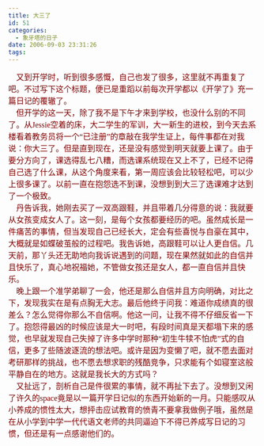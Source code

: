 ```yaml
---
title: 大三了
id: 51
categories:
  - 象牙塔的日子
date: 2006-09-03 23:31:26
tags:
---
```


<div id="msgcns!DA984E57EDE76A7C!710" class="bvMsg"><div><font size="2"><font color="#800000"><span style="font-size:12pt;font-family:宋体;">    又到开学时，听到很多感慨，自己也发了很多，这里就不再重复了吧。不过写下这个标题，便已是重蹈以前每次开学都以《开学了》充一篇日记的覆辙了。</span><span lang="EN-US" style="font-size:12pt;"/></font></font></div>
<div><font size="2"><font color="#800000"><span style="font-size:12pt;font-family:宋体;">    但开学的这一天，除了我不是下午才来到学校，也没什么别的不同了。从</span><span lang="EN-US" style="font-size:12pt;"><font face="Times New Roman">Jessie</font></span><span style="font-size:12pt;font-family:宋体;">空着的床，大二学生的军训，大一新生的进校，到今天去系楼看着教务员将一个“已注册”的章敲在我学生证上，每件事都在对我说：你大三了。但是直到现在，还是没有感觉到明天就要上课了。由于要分方向了，课选得乱七八糟，而选课系统现在又上不了，已经不记得自己选了什么课，从这个角度来看，第一周应该会比较轻松吧，可以少上很多课了。以前一直在抱怨选不到课，没想到到大三了选课难才达到了一个极致。</span><span lang="EN-US" style="font-size:12pt;"/></font></font></div>
<div><font size="2"><font color="#800000"><span style="font-size:12pt;font-family:宋体;">    丹告诉我，她刚去买了一双高跟鞋，并且带着几分得意的说：我就要从女孩变成女人了。这一刻，是每个女孩都要经历的吧。虽然成长是一件痛苦的事情，但当发现自己已经长大，定会有些喜悦与自豪在其中，大概就是如蝶破茧般的过程吧。我告诉她，高跟鞋可以让人更自信。几天前，那丫头还无助地向我诉说遇到的问题，现在果然就如此的自信并且快乐了，真心地祝福她，不管做女孩还是女人，都一直自信并且快乐。</span><span lang="EN-US" style="font-size:12pt;"/></font></font></div>
<div><font size="2"><font color="#800000"><span style="font-size:12pt;font-family:宋体;">    晚上跟一个准学弟聊了一会，他还是那么自信并且方向明确，对比之下，发现我实在是有点胸无大志。最后他终于问我：难道你成绩真的很差么？怎么觉得你那么不自信啊。他这一问，让我不得不仔细反省一下了。抱怨得最凶的时候应该是大一时吧，有段时间真是天都塌下来的感觉，也早就发现自己失掉了许多中学时那种“初生牛犊不怕虎”式的自信，更多了些随波逐流的想法吧。或许是因为变懒了吧，就不愿去面对考研那样的挑战，也不愿去想求职的残酷竞争，只求能有个如寝室这般平静自在的地方。这就是我长大的方式吗？</span><span lang="EN-US" style="font-size:12pt;"/></font></font></div>
<div><font size="2"><font color="#800000"><span style="font-size:12pt;font-family:宋体;">    又扯远了，剖析自己是件很累的事情，就不再扯下去了。没想到又闲了许久的</span><span lang="EN-US" style="font-size:12pt;"><font face="Times New Roman">space</font></span><span style="font-size:12pt;font-family:宋体;">竟是以一篇开学日记似的东西开始新的一月。只能感叹从小养成的惯性太大，想抨击应试教育的愤青不要拿我做例子哦，虽然是在从小学到中学一代代语文老师的共同逼迫下不得已养成写日记的习惯，但还是有一点感谢他们的。</span></font></font><span lang="EN-US" style="font-size:12pt;"/></div></div>